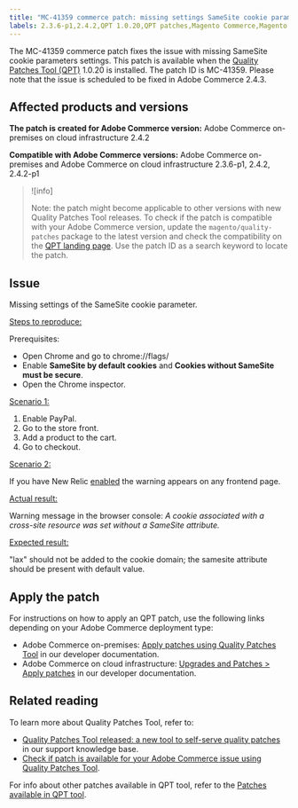 ```yaml
---
title: "MC-41359 commerce patch: missing settings SameSite cookie param"
labels: 2.3.6-p1,2.4.2,QPT 1.0.20,QPT patches,Magento Commerce,Magento Commerce Cloud,SameSite,browser,cookies,error,settings,support tools,Adobe Commerce,cloud infrastructure,on-premises
---
```


The MC-41359 commerce patch fixes the issue with missing SameSite cookie parameters settings. This patch is available when the [Quality Patches Tool (QPT)](https://support.magento.com/hc/en-us/articles/360047139492) 1.0.20 is installed. The patch ID is MC-41359. Please note that the issue is scheduled to be fixed in Adobe Commerce 2.4.3.

## Affected products and versions

 **The patch is created for Adobe Commerce version:** Adobe Commerce on-premises on cloud infrastructure 2.4.2

 **Compatible with Adobe Commerce versions:** Adobe Commerce on-premises and Adobe Commerce on cloud infrastructure 2.3.6-p1, 2.4.2, 2.4.2-p1

>![info]
>
 >Note: the patch might become applicable to other versions with new Quality Patches Tool releases. To check if the patch is compatible with your Adobe Commerce version, update the `magento/quality-patches` package to the latest version and check the compatibility on the [QPT landing page](https://devdocs.magento.com/quality-patches/tool.html#patch-grid). Use the patch ID as a search keyword to locate the patch.

## Issue

Missing settings of the SameSite cookie parameter.

 <ins>Steps to reproduce:</ins>

Prerequisites:

* Open Chrome and go to chrome://flags/
* Enable **SameSite by default cookies** and **Cookies without SameSite must be secure**.
* Open the Chrome inspector.

 <ins>Scenario 1:</ins>

1. Enable PayPal.
1. Go to the store front.
1. Add a product to the cart.
1. Go to checkout.

 <ins>Scenario 2:</ins>

If you have New Relic [enabled](https://docs.magento.com/user-guide/reports/new-relic-reporting.html) the warning appears on any frontend page.

<ins>Actual result:</ins>

Warning message in the browser console: *A cookie associated with a cross-site resource was set without a SameSite attribute.*

 <ins>Expected result:</ins>

"lax" should not be added to the cookie domain; the samesite attribute should be present with default value.

## Apply the patch

For instructions on how to apply an QPT patch, use the following links depending on your Adobe Commerce deployment type:

* Adobe Commerce on-premises: [Apply patches using Quality Patches Tool](https://devdocs.magento.com/guides/v2.4/comp-mgr/patching/mqp.html) in our developer documentation.
* Adobe Commerce on cloud infrastructure: [Upgrades and Patches > Apply patches](https://devdocs.magento.com/cloud/project/project-patch.html) in our developer documentation.

## Related reading

To learn more about Quality Patches Tool, refer to:

* [Quality Patches Tool released: a new tool to self-serve quality patches](https://support.magento.com/hc/en-us/articles/360047139492) in our support knowledge base.
* [Check if patch is available for your Adobe Commerce issue using Quality Patches Tool](https://support.magento.com/hc/en-us/articles/360047125252).

For info about other patches available in QPT tool, refer to the [Patches available in QPT tool](https://devdocs.magento.com/quality-patches/tool.html#patch-grid).
